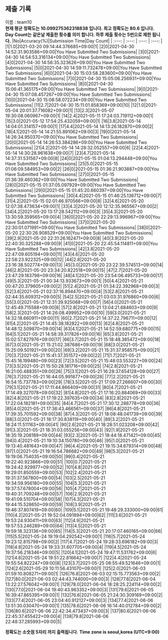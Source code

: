 


  
## 제출 기록  
이름 : team10  
**현재 평균 정확도는 10.099275362318838 입니다. 최고 정확도는 80.6 입니다.**  
**Day Count는 같은날 제출한 횟수를 의미 합니다. 하루 제출 횟수는 5번으로 제한 됩니다.**
|No|Accuracy(%)|Submission Time|Day Count|
| :---: | :---: | :---: | :---: |
|1|1.0|2021-03-20 09:14:44.376685+09:00|1|
|2|0|2021-04-30 14:52:31.903586+09:00|You Have Submitted Two Submissions|
|3|0|2021-04-30 14:54:53.316134+09:00|You Have Submitted Two Submissions|
|4|0|2021-04-30 14:56:35.323626+09:00|You Have Submitted Two Submissions|
|5|0|2021-04-30 14:59:11.732478+09:00|You Have Submitted Two Submissions|
|6|0|2021-04-30 15:03:58.283600+09:00|You Have Submitted Two Submissions|
|7|0|2021-04-30 15:05:06.256931+09:00|You Have Submitted Two Submissions|
|8|0|2021-04-30 15:06:41.365175+09:00|You Have Submitted Two Submissions|
|9|0|2021-04-30 15:07:08.457267+09:00|You Have Submitted Two Submissions|
|10|0|2021-04-30 15:08:58.072234+09:00|You Have Submitted Two Submissions|
|11|2.7|2021-04-30 15:11:01.858369+09:00|10|
|12|1.0|2021-05-04 20:01:37.716082+09:00|1|
|13|2.3|2021-05-07 19:30:08.060967+09:00|1|
|14|2.4|2021-05-11 17:24:03.719112+09:00|1|
|15|3.0|2021-05-12 17:54:25.432059+09:00|1|
|16|3.8|2021-05-14 14:04:01.314157+09:00|1|
|17|4.4|2021-05-14 14:13:26.182870+09:00|2|
|18|4.1|2021-05-14 14:21:55.891062+09:00|3|
|19|0|2021-05-14 14:26:34.950370+09:00|You Have Submitted Two Submissions|
|20|0|2021-05-14 14:26:53.384286+09:00|You Have Submitted Two Submissions|
|21|4.2|2021-05-14 14:28:32.052557+09:00|6|
|22|4.4|2021-05-14 14:30:28.961638+09:00|7|
|23|4.7|2021-05-14 14:37:31.531567+09:00|8|
|24|0|2021-05-15 01:04:13.294448+09:00|You Have Submitted Two Submissions|
|25|5.0|2021-05-15 01:06:09.584953+09:00|2|
|26|0|2021-05-15 01:36:21.903887+09:00|You Have Submitted Two Submissions|
|27|0|2021-05-15 01:36:39.460362+09:00|You Have Submitted Two Submissions|
|28|0|2021-05-15 01:37:05.097929+09:00|You Have Submitted Two Submissions|
|29|0|2021-05-15 01:45:20.660397+09:00|You Have Submitted Two Submissions|
|30|4.4|2021-05-15 01:46:25.136712+09:00|7|
|31|4.2|2021-05-15 02:01:46.970566+09:00|8|
|32|4.6|2021-05-20 12:07:38.473634+09:00|1|
|33|4.3|2021-05-20 12:12:35.965567+09:00|2|
|34|4.2|2021-05-20 13:17:28.542112+09:00|3|
|35|4.3|2021-05-20 13:30:59.359565+09:00|4|
|36|0|2021-05-20 22:29:13.996967+09:00|You Have Submitted Two Submissions|
|37|0|2021-05-20 22:30:01.071991+09:00|You Have Submitted Two Submissions|
|38|0|2021-05-20 22:30:26.908529+09:00|You Have Submitted Two Submissions|
|39|2.9|2021-05-20 22:31:26.162471+09:00|8|
|40|3.9|2021-05-20 22:40:30.325288+09:00|9|
|41|0|2021-05-20 22:45:54.114811+09:00|You Have Submitted Two Submissions|
|42|3.8|2021-05-20 22:47:09.605194+09:00|11|
|43|4.6|2021-05-20 22:58:23.922325+09:00|12|
|44|2.8|2021-05-20 23:16:38.502774+09:00|13|
|45|3.0|2021-05-20 23:22:39.574513+09:00|14|
|46|2.8|2021-05-20 23:34:20.822518+09:00|15|
|47|2.7|2021-05-20 23:47:29.183798+09:00|16|
|48|4.1|2021-05-20 23:54:06.495733+09:00|17|
|49|5.3|2021-05-21 00:34:13.933673+09:00|1|
|50|4.4|2021-05-21 00:47:20.379605+09:00|2|
|51|2.4|2021-05-21 01:34:22.392968+09:00|3|
|52|3.6|2021-05-21 02:37:16.894470+09:00|4|
|53|2.8|2021-05-21 02:44:35.609312+09:00|5|
|54|2.5|2021-05-21 03:03:31.976860+09:00|6|
|55|3.0|2021-05-21 12:31:39.925068+09:00|7|
|56|4.0|2021-05-21 12:45:49.715588+09:00|8|
|57|2.8|2021-05-21 13:04:21.684603+09:00|9|
|58|2.3|2021-05-21 14:26:08.499952+09:00|10|
|59|3.0|2021-05-21 14:32:18.660911+09:00|11|
|60|2.7|2021-05-21 14:37:22.796711+09:00|12|
|61|4.2|2021-05-21 14:45:38.182822+09:00|13|
|62|4.8|2021-05-21 14:48:12.509870+09:00|14|
|63|4.1|2021-05-21 14:52:59.680775+09:00|15|
|64|5.1|2021-05-21 14:58:39.317826+09:00|16|
|65|3.8|2021-05-21 15:02:57.827976+09:00|17|
|66|3.7|2021-05-21 15:18:48.385472+09:00|18|
|67|3.0|2021-05-21 15:21:02.387686+09:00|19|
|68|3.0|2021-05-21 15:25:09.501921+09:00|20|
|69|3.2|2021-05-21 15:31:37.958575+09:00|21|
|70|3.7|2021-05-21 15:41:37.351572+09:00|22|
|71|1.7|2021-05-21 15:45:16.199480+09:00|23|
|72|3.5|2021-05-21 15:48:03.553227+09:00|24|
|73|3.5|2021-05-21 15:50:28.181716+09:00|25|
|74|2.8|2021-05-21 16:21:00.488351+09:00|26|
|75|3.1|2021-05-21 16:28:37.654128+09:00|27|
|76|3.7|2021-05-21 16:44:05.991877+09:00|28|
|77|2.2|2021-05-21 16:54:15.737783+09:00|29|
|78|3.5|2021-05-21 17:09:27.266607+09:00|30|
|79|3.1|2021-05-21 17:11:44.866409+09:00|31|
|80|4.7|2021-05-21 17:14:49.327078+09:00|32|
|81|4.8|2021-05-21 17:16:20.884069+09:00|33|
|82|4.8|2021-05-21 17:19:22.397635+09:00|34|
|83|2.8|2021-05-21 17:22:04.182181+09:00|35|
|84|4.7|2021-05-21 17:30:12.288778+09:00|36|
|85|4.0|2021-05-21 17:36:43.466561+09:00|37|
|86|4.8|2021-05-21 17:39:35.701592+09:00|38|
|87|4.3|2021-05-21 18:08:48.041739+09:00|39|
|88|3.0|2021-05-21 18:17:30.838119+09:00|40|
|89|3.2|2021-05-21 18:24:11.511163+09:00|41|
|90|2.6|2021-05-21 18:28:51.023208+09:00|42|
|91|3.3|2021-05-21 18:31:03.055256+09:00|43|
|92|1.9|2021-05-21 18:35:19.208189+09:00|44|
|93|2.3|2021-05-21 18:44:18.471421+09:00|45|
|94|0.4|2021-05-21 19:10:34.150780+09:00|46|
|95|1.0|2021-05-21 19:13:40.481643+09:00|47|
|96|4.4|2021-05-21 19:15:34.679314+09:00|48|
|97|1.0|2021-05-21 19:16:54.786682+09:00|49|
|98|5.3|2021-05-21 19:19:06.754035+09:00|50|
|99|0.4|2021-05-21 19:22:40.923866+09:00|51|
|100|0.7|2021-05-21 19:24:42.929977+09:00|52|
|101|4.8|2021-05-21 19:29:01.850559+09:00|53|
|102|2.4|2021-05-21 19:31:37.567800+09:00|54|
|103|2.5|2021-05-21 19:34:59.956180+09:00|55|
|104|5.3|2021-05-21 19:37:57.678004+09:00|56|
|105|4.7|2021-05-21 19:40:31.709248+09:00|57|
|106|2.9|2021-05-21 19:41:09.510704+09:00|58|
|107|4.3|2021-05-21 19:44:15.528650+09:00|59|
|108|3.9|2021-05-21 19:46:37.807419+09:00|60|
|109|5.1|2021-05-21 19:48:29.333000+09:00|61|
|110|4.2|2021-05-21 19:52:04.091894+09:00|62|
|111|3.6|2021-05-21 19:53:24.930411+09:00|63|
|112|4.9|2021-05-21 19:57:53.246289+09:00|64|
|113|4.5|2021-05-21 19:59:18.323136+09:00|65|
|114|5.3|2021-05-21 20:17:07.460165+09:00|66|
|115|5.5|2021-05-24 19:19:04.292542+09:00|1|
|116|5.7|2021-05-24 19:23:12.815798+09:00|2|
|117|4.7|2021-05-24 19:28:33.696182+09:00|3|
|118|4.8|2021-05-24 19:33:31.607705+09:00|4|
|119|4.5|2021-05-24 19:37:56.218346+09:00|5|
|120|4.1|2021-05-24 19:47:11.531762+09:00|6|
|121|4.8|2021-05-24 19:51:22.816642+09:00|7|
|122|4.4|2021-05-24 19:55:54.822247+09:00|8|
|123|3.7|2021-05-25 08:55:49.521646+09:00|1|
|124|2.6|2021-05-29 10:11:56.431070+09:00|1|
|125|2.0|2021-06-03 01:59:10.808271+09:00|1|
|126|76.8|2021-06-03 02:15:15.773563+09:00|2|
|127|80.0|2021-06-03 02:44:43.744000+09:00|3|
|128|77.6|2021-06-04 13:22:27.576042+09:00|1|
|129|78.0|2021-06-04 18:28:25.224114+09:00|2|
|130|77.0|2021-06-04 19:40:43.963352+09:00|3|
|131|79.6|2021-06-05 16:39:47.865395+09:00|1|
|132|76.6|2021-06-05 21:24:30.309169+09:00|2|
|133|77.4|2021-06-05 23:04:40.912127+09:00|3|
|134|77.4|2021-06-06 13:51:30.030470+09:00|1|
|135|78.6|2021-06-06 16:14:40.012784+09:00|2|
|136|80.6|2021-06-06 22:42:34.473437+09:00|3|
|137|80.6|2021-06-06 22:45:37.455422+09:00|4|
|138|79.8|2021-06-06 22:48:37.285993+09:00|5|


**정확도는 소숫점 5자리 까지 출력됩니다.**
**Time zone is seoul,korea (UTC+9:00)**

